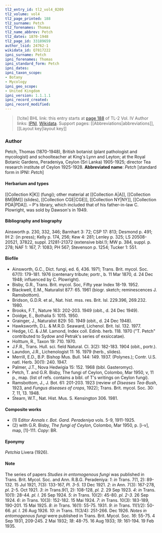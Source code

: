 ```yaml
---
tl2_entry_id: tl2_vol4_0209
tl2_volume: vol4
tl2_page_printed: 188
tl2_surname: Petch
tl2_forenames: Thomas
tl2_name_abbrev: Petch
tl2_dates: 1870-1948
tl2_page_id: 33189659
author_lsid: 24762-1
wikidata_id: Q7817222
ipni_surname: Petch
ipni_forenames: Thomas
ipni_standard_form: Petch
ipni_dates: 
ipni_taxon_scope: 
- Botany
- Mycology
ipni_geo_scope: 
- United Kingdom
ipni_version: 1.1.1.1
ipni_record_created: 
ipni_record_modified:
---
```


> [!cite] BHL link: this entry starts at [page 188](https://www.biodiversitylibrary.org/page/33189659) of TL-2 Vol. IV
> Author links: [IPNI](https://www.ipni.org/a/24762-1), [Wikidata](https://www.wikidata.org/wiki/Q7817222). Support pages: [[Abbreviations|abbreviations]], [[Layout key|layout key]]

### Author

Petch, Thomas (1870-1948), British botanist (plant pathologist and mycologist) and schoolteacher at King's Lynn and Leyton; at the Royal Botanic Gardens, Peradeniya, Ceylon (Sri Lanka) 1905-1925; director Tea research institute of Ceylon 1925-1928. 
**Abbreviated name**: *Petch* \[standard form in IPNI: *Petch*\]

#### Herbarium and types

[[Collection K|K]] (fungi); other material at [[Collection A|A]], [[Collection BM|BM]] (slides), [[Collection CGE|CGE]], [[Collection NY|NY]], [[Collection PDA|PDA]]. – P's library, which included that of his father-in-law C. Plowright, was sold by Dawson's in 1949.

#### Bibliography and biography

Ainsworth p. 230, 332, 346; Barnhart 3: 72; CSP 17: 813; Desmond p. 491; IH 2: (in press); Kelly p. 174, 256; Kew 4: 281; Lenley p. 325; LS 20508-20521, 37822, suppl. 21281-21372 (extensive bibl.!); MW p. 384, suppl. p. 278; NAF 1: 167, 7: 1083; PH 567; Stevenson p. 1254; Tucker 1: 551.

#### Biofile

- Ainsworth, G.C., Dict. fungi, ed. 6, 436. 1971; Trans. Brit. mycol. Soc. 67(1): 179-181. 1976 (centenary tribute; portr., b. 11 Mar 1870, d. 24 Dec 1948; influenced by C. Plowright).
- Bisby, G.R., Trans. Brit. mycol. Soc, Fifty year Index 18-19. 1952.
- Blackwell, E.M., Naturalist 877: 65. 1961 (biogr. sketch; reminescences J. Ramsbottom).
- Bridson, G.D.R. et al., Nat. hist. mss. res. Brit. Isl. 229.396, 269.232. 1980.
- Brooks, F.T., Nature 163: 202-203. 1949 (obit., d. 24 Dec 1949).
- Doidge, E., Bothalia 5: 1015. 1950.
- Grainger, J., Naturalist 829: 50. 1949 (obit., d. 24 Dec 1948).
- Hawksworth, D.L. & M.R.D. Seaward, Lichenol. Brit. Isl. 132. 1977.
- Hedge, I.C. & J.M. Lamond, Index coll. Edinb. herb. 118. 1970 ("T. Petch" contributed to Sydow and Petrak's series of exsiccatae).
- Holttum, R., Taxon 19: 710. 1970.
- J.F.R., Trans. Hull. sci. field Natural. Cl. 3(2): 182-183. 1904 (obit., portr.).
- Laundon, J.R., Lichenologist 11: 16. 1979 (herb., slides).
- Merrill, E.D., B.P. Bishop Mus. Bull. 144: 149. 1937. (Polynes.); Contr. U.S. natl. Herb. 30(1): 240. 1947.
- Palmer, J.T., Nova Hedwigia 15: 152. 1968 (bibl. Gasteromyc).
- Petch, T. and G.R. Bisby, The fungi of Ceylon, Colombo, Mar 1950, v, 11 p., map. (list of refs. contains a bibl. of T's writings on Ceylon fungi).
- Ramsbottom, J., J. Bot. 61: 201-203. 1923 (review of *Diseases Tea-Bush*, 1923, and *Fungus diseases of crops*, 1922); Trans. Brit. mycol. Soc. 30: 7, 11, 13. 1948.
- Stearn, W.T., Nat. Hist. Mus. S. Kensington 306. 1981.

#### Composite works

- (1) Editor *Annals r. Bot. Gard. Peradeniya* vols. 5-9, 1911-1925.
- (2) with G.R. Bisby, *The fungi of Ceylon*, Colombo, Mar 1950, p. \[i-v\], map, \[1\]-111. *Copy*: BR.

#### Eponymy

*Petchia* Livera (1926).

#### Note

The series of papers *Studies in entomogenous fungi* was published in Trans. Brit. Mycol. Soc. and Ann. R.B.G. Peradeniya:
*1*: *in* Trans. 7(1, 2): 89-132. 15 Jul 1921, 7(3): 133-167, *Pl. 3-5. 13* Dec 1921. *2*: *in* Ann. 7(3): 167-278, *pl*. 2-5. Oct 1921.
*3*: *in* Trans.9(1, 2): 108-128, *pl. 2.* 29 Sep 1923. *4*: *in* Trans. 10(1): 28-44. *pl. I.* 26 Sep 1924.
*5*: *in* Trans. 10(2): 45-80. *pl. 2-3.* 26 Sep 1924. *6*: *in* Trans. 10(3): 152-182. 15 Mai 1924.
*7*: *in* Trans. 10(3): 183-189, 190-201. 15 Mai 1925.
*8*: *in* Trans. 16(1): 55-75. 1931.
*9*: *in* Trans. 11(1/2): 50-66. *pl. I.* 26 Aug 1926. *10*: *in* Trans. 11(3/4): 251-266. Dec 1926.
*Notes in entomogenous fungi* were published in Trans. Brit. Mycol. Soc. *16*: 55-75. 4 Sep 1931, 209-245. 2 Mai 1932; *18*: 48-75. 16 Aug 1933; *19*: 161-194. 19 Feb 1935.

